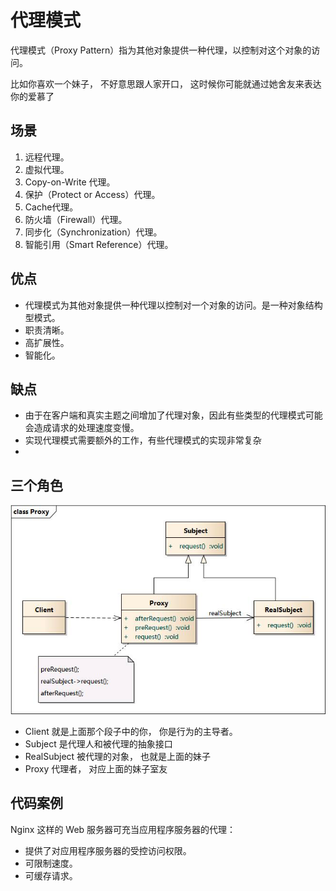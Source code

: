 # 代理模式

代理模式（Proxy Pattern）指为其他对象提供一种代理，以控制对这个对象的访问。

比如你喜欢一个妹子， 不好意思跟人家开口， 这时候你可能就通过她舍友来表达你的爱慕了

## 场景
1. 远程代理。
2. 虚拟代理。
3. Copy-on-Write 代理。
4. 保护（Protect or Access）代理。
5. Cache代理。
6. 防火墙（Firewall）代理。
7. 同步化（Synchronization）代理。
8. 智能引用（Smart Reference）代理。



## 优点
- 代理模式为其他对象提供一种代理以控制对一个对象的访问。是一种对象结构型模式。
- 职责清晰。
- 高扩展性。
- 智能化。

## 缺点
- 由于在客户端和真实主题之间增加了代理对象，因此有些类型的代理模式可能会造成请求的处理速度变慢。
- 实现代理模式需要额外的工作，有些代理模式的实现非常复杂
- 
## 三个角色
![](.proxy_images/proxy_role.png)

- Client 就是上面那个段子中的你， 你是行为的主导者。
- Subject 是代理人和被代理的抽象接口
- RealSubject 被代理的对象， 也就是上面的妹子
- Proxy 代理者， 对应上面的妹子室友

## 代码案例
Nginx 这样的 Web 服务器可充当应用程序服务器的代理：

- 提供了对应用程序服务器的受控访问权限。
- 可限制速度。
- 可缓存请求。
